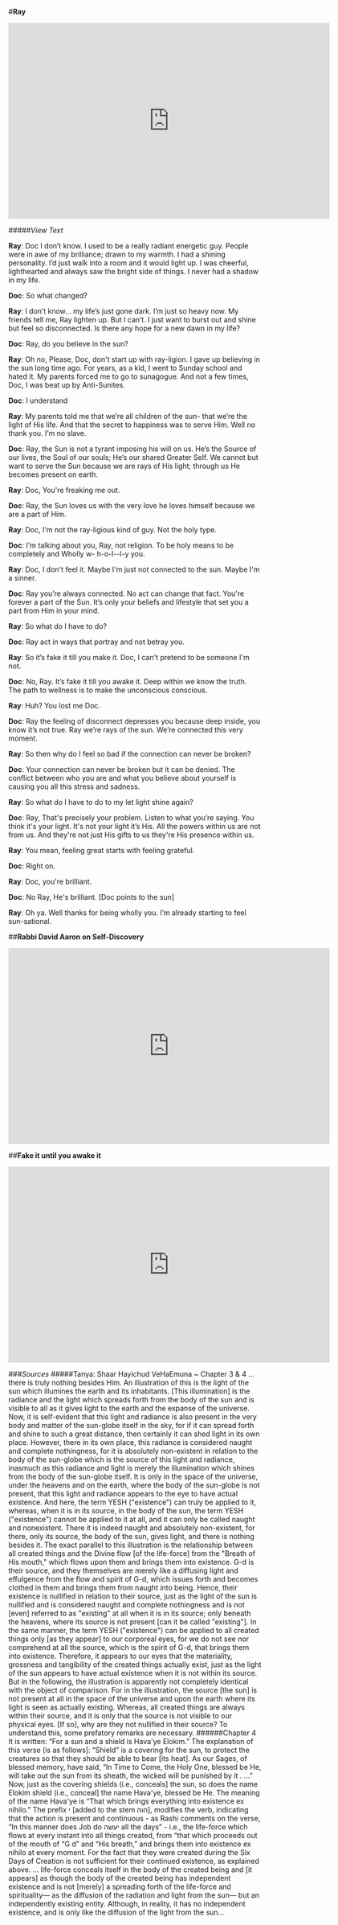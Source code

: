 #**Ray**

<iframe width="640" height="390" src="https://www.youtube.com/embed/TDgttSM9TOg?controls=0&showinfo=0&rel=0" frameborder="0" allowfullscreen></iframe>

#####*View Text*

 **Ray**: Doc I don’t know. I used to be a really radiant energetic guy. People were in awe of my brilliance; drawn to my warmth. I had a shining personality.  I’d just walk into a room and it would light up. I was cheerful, lighthearted and always saw the bright side of things. I never had a shadow in my life.

**Doc**: So what changed?

**Ray**: I don’t know... my life’s just gone dark. I’m just so heavy now. My friends tell me, Ray lighten up. But I can’t. I just want to burst out and shine but feel so disconnected. Is there any hope for a new dawn in my life?

**Doc**: Ray, do you believe in the sun?

**Ray**: Oh no, Please, Doc, don't start up with ray-ligion. I gave up believing in the sun long time ago. For years, as a kid, I went to Sunday school and hated it. My parents forced me to go to sunagogue. And not a few times, Doc, I was beat up by Anti-Sunites.

**Doc**: I understand

**Ray**: My parents told me that we’re all children of the sun- that we’re the light of His life. And that the secret to happiness was to serve Him. Well no thank you. I’m no slave.

**Doc**: Ray, the Sun is not a tyrant imposing his will on us. He’s the Source of our lives, the Soul of our souls; He’s our shared Greater Self. We cannot but want to serve the Sun because we are rays of His light; through us He becomes present on earth. 

**Ray**: Doc, You're freaking me out. 

**Doc**: Ray, the Sun loves us with the very love he loves himself because we are a part of Him.

**Ray**: Doc, I'm not the ray-ligious kind of guy. Not the holy type.

**Doc**: I'm talking about you, Ray, not religion. To be holy means to be completely and Wholly     w- h-o-l--l-y you.

**Ray**: Doc, I don't feel it. Maybe I'm just not connected to the sun. Maybe I'm a sinner. 

**Doc**: Ray you’re always connected. No act can change that fact. You're forever a part of the Sun. It’s only your beliefs and lifestyle that set you a part from Him in your mind.

**Ray**: So what do I have to do?

**Doc**: Ray act in ways that portray and not betray you.

**Ray**: So it’s fake it till you make it. Doc, I can't pretend to be someone I'm not.

**Doc**: No, Ray. It’s fake it till you awake it. Deep within we know the truth. The path to wellness is to make the unconscious conscious. 

**Ray**: Huh? You lost me Doc.

**Doc**: Ray the feeling of disconnect depresses you because deep inside, you know it’s not true. Ray we’re rays of the sun. We’re connected this very moment.

**Ray**: So then why do I feel so bad if the connection can never be broken?

**Doc**: Your connection can never be broken but it can be denied. The conflict between who you are and what you believe about yourself is causing you all this stress and sadness.

**Ray**: So what do I have to do to my let light shine again?

**Doc**: Ray, That's precisely your problem. Listen to what you’re saying. You think it's your light. It's not your light it’s His. All the powers within us are not from us. And they're not just His gifts to us they're His presence within us. 

**Ray**: You mean, feeling great starts with feeling grateful. 

**Doc**: Right on.

**Ray**: Doc, you're brilliant.  

**Doc**: No Ray, He's brilliant. [Doc points to the sun]

**Ray**: Oh ya. Well thanks for being wholly you. I’m already starting to feel sun-sational.


##**Rabbi David Aaron on Self-Discovery**
<iframe width="640" height="390" src="https://www.youtube.com/embed/3qDcyEVvOwk?controls=0&showinfo=0&rel=0" frameborder="0" allowfullscreen></iframe>

##**Fake it until you awake it**
<iframe width="640" height="390" src="https://www.youtube.com/embed/3y_99MFT9OY?controls=0&showinfo=0&rel=0" frameborder="0" allowfullscreen></iframe>

###*Sources*
#####Tanya: Shaar Hayichud VeHaEmuna ~ Chapter 3 & 4
…there is truly nothing besides Him.
An illustration of this is the light of the sun which illumines the earth and its inhabitants. [This illumination] is the radiance and the light which spreads forth from the body of the sun and is visible to all as it gives light to the earth and the expanse of the universe. Now, it is self-evident that this light and radiance is also present in the very body and matter of the sun-globe itself in the sky, for if it can spread forth and shine to such a great distance, then certainly it can shed light in its own place. However, there in its own place, this radiance is considered naught and complete nothingness, for it is absolutely non-existent in relation to the body of the sun-globe which is the source of this light and radiance, inasmuch as this radiance and light is merely the illumination which shines from the body of the sun-globe itself. It is only in the space of the universe, under the heavens and on the earth, where the body of the sun-globe is not present, that this light and radiance appears to the eye to have actual existence. And here, the term YESH ("existence") can truly be applied to it, whereas, when it is in its source, in the body of the sun, the term YESH ("existence") cannot be applied to it at all, and it can only be called naught and nonexistent. There it is indeed naught and absolutely non-existent, for there, only its source, the body of the sun, gives light, and there is nothing besides it.
The exact parallel to this illustration is the relationship between all created things and the Divine flow [of the life-force] from the "Breath of His mouth," which flows upon them and brings them into existence. G-d is their source, and they themselves are merely like a diffusing light and effulgence from the flow and spirit of G-d, which issues forth and becomes clothed in them and brings them from naught into being. Hence, their existence is nullified in relation to their source, just as the light of the sun is nullified and is considered naught and complete nothingness and is not [even] referred to as "existing" at all when it is in its source; only beneath the heavens, where its source is not present [can it be called "existing"]. In the same manner, the term YESH ("existence") can be applied to all created things only [as they appear] to our corporeal eyes, for we do not see nor comprehend at all the source, which is the spirit of G-d, that brings them into existence. Therefore, it appears to our eyes that the materiality, grossness and tangibility of the created things actually exist, just as the light of the sun appears to have actual existence when it is not within its source.
But in the following, the illustration is apparently not completely identical with the object of comparison. For in the illustration, the source [the sun] is not present at all in the space of the universe and upon the earth where its light is seen as actually existing. Whereas, all created things are always within their source, and it is only that the source is not visible to our physical eyes. [If so], why are they not nullified in their source? To understand this, some prefatory remarks are necessary.
######Chapter 4
It is written: “For a sun and a shield is Hava'ye Elokim.” The explanation of this verse (is as follows]: “Shield” is a covering for the sun, to protect the creatures so that they should be able to bear [its heat]. As our Sages, of blessed memory, have said, “In Time to Come, the Holy One, blessed be He, will take out the sun from its sheath, the wicked will be punished by it . ...” Now, just as the covering shields (i.e., conceals] the sun, so does the name Elokim shield (i.e., conceal] the name Hava'ye, blessed be He.
The meaning of the name Hava'ye is “That which brings everything into existence ex nihilo.” The prefix י [added to the stem הוה], modifies the verb, indicating that the action is present and continuous - as Rashi comments on the verse, “In this manner does Job do יעשה all the days” - i.e., the life-force which flows at every instant into all things created, from “that which proceeds out of the mouth of “G d” and “His breath,” and brings them into existence ex nihilo at every moment. For the fact that they were created during the Six Days of Creation is not sufficient for their continued existence, as explained above.
 … life-force conceals itself in the body of the created being and [it appears] as though the body of the created being has independent existence and is not [merely] a spreading forth of the life-force and spirituality— as the diffusion of the radiation and light from the sun— but an independently existing entity. Although, in reality, it has no independent existence, and is only like the diffusion of the light from the sun…